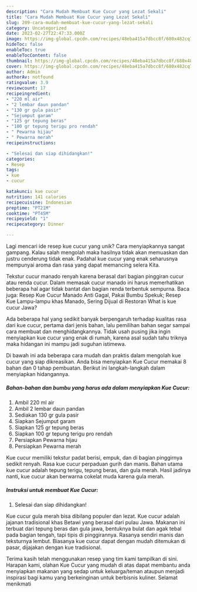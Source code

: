 ```yaml
---
description: "Cara Mudah Membuat Kue Cucur yang Lezat Sekali"
title: "Cara Mudah Membuat Kue Cucur yang Lezat Sekali"
slug: 209-cara-mudah-membuat-kue-cucur-yang-lezat-sekali
category: Uncategorized
date: 2023-02-27T22:47:33.000Z
image: https://img-global.cpcdn.com/recipes/48eba415a7dbcc8f/680x482cq70/kue-cucur-foto-resep-utama.jpg
hideToc: false
enableToc: true
enableTocContent: false
thumbnail: https://img-global.cpcdn.com/recipes/48eba415a7dbcc8f/680x482cq70/kue-cucur-foto-resep-utama.jpg
cover: https://img-global.cpcdn.com/recipes/48eba415a7dbcc8f/680x482cq70/kue-cucur-foto-resep-utama.jpg
author: Admin
authorAv: notfound
ratingvalue: 3.9
reviewcount: 17
recipeingredient:
- "220 ml air"
- "2 lembar daun pandan"
- "130 gr gula pasir"
- "Sejumput garam"
- "125 gr tepung beras"
- "100 gr tepung terigu pro rendah"
- " Pewarna hijau"
- " Pewarna merah"
recipeinstructions:

- "Selesai dan siap dihidangkan!"
categories:
- Resep
tags:
- kue
- cucur

katakunci: kue cucur 
nutrition: 141 calories
recipecuisine: Indonesian
preptime: "PT21M"
cooktime: "PT45M"
recipeyield: "1"
recipecategory: Dinner

---
```





Lagi mencari ide resep kue cucur yang unik? Cara menyiapkannya sangat gampang. Kalau salah mengolah maka hasilnya tidak akan memuaskan dan justru cenderung tidak enak. Padahal kue cucur yang enak seharusnya mempunyai aroma dan rasa yang dapat memancing selera Kita.





Tekstur cucur manado renyah karena berasal dari bagian pinggiran cucur atau renda cucur. Dalam memasak cucur manado ini harus memerhatikan beberapa hal agar tidak bantat dan bagian renda terbentuk sempurna. Baca juga: Resep Kue Cucur Manado Anti Gagal, Pakai Bumbu Spekuk; Resep Kue Lampu-lampu khas Manado, Sering Dijual di Restoran What is kue cucur Jawa?

Ada beberapa hal yang sedikit banyak berpengaruh terhadap kualitas rasa dari kue cucur, pertama dari jenis bahan, lalu pemilihan bahan segar sampai cara membuat dan menghidangkannya. Tidak usah pusing jika ingin menyiapkan kue cucur yang enak di rumah, karena asal sudah tahu triknya maka hidangan ini mampu jadi suguhan istimewa.






Di bawah ini ada beberapa cara mudah dan praktis dalam mengolah kue cucur yang siap dikreasikan. Anda bisa menyiapkan Kue Cucur memakai 8 bahan dan 0 tahap pembuatan. Berikut ini langkah-langkah dalam menyiapkan hidangannya.

<!--inarticleads1-->

##### Bahan-bahan dan bumbu yang harus ada dalam menyiapkan Kue Cucur:

1. Ambil 220 ml air
1. Ambil 2 lembar daun pandan
1. Sediakan 130 gr gula pasir
1. Siapkan Sejumput garam
1. Siapkan 125 gr tepung beras
1. Siapkan 100 gr tepung terigu pro rendah
1. Persiapkan  Pewarna hijau
1. Persiapkan  Pewarna merah


Kue cucur memiliki tekstur padat berisi, empuk, dan di bagian pinggirnya sedikit renyah. Rasa kue cucur perpaduan gurih dan manis. Bahan utama kue cucur adalah tepung terigu, tepung beras, dan gula merah. Hasil jadinya nanti, kue cucur akan berwarna cokelat muda karena gula merah. 

<!--inarticleads2-->

##### Instruksi untuk membuat Kue Cucur:


1. Selesai dan siap dihidangkan!

Kue cucur gula merah bisa dibilang populer dan lezat. Kue cucur adalah jajanan tradisional khas Betawi yang berasal dari pulau Jawa. Makanan ini terbuat dari tepung beras dan gula jawa, bentuknya bulat dan agak tebal pada bagian tengah, tapi tipis di pinggirannya. Rasanya sendiri manis dan teksturnya lembut. Biasanya kue cucur dapat dengan mudah ditemukan di pasar, dijajakan dengan kue tradisional. 

Terima kasih telah menggunakan resep yang tim kami tampilkan di sini. Harapan kami, olahan Kue Cucur yang mudah di atas dapat membantu anda menyiapkan makanan yang sedap untuk keluarga/teman ataupun menjadi inspirasi bagi kamu yang berkeinginan untuk berbisnis kuliner. Selamat menikmati
